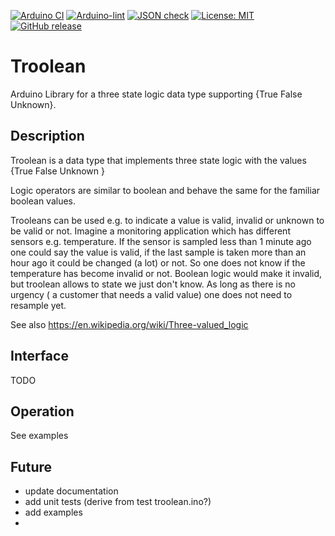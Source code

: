 
[![Arduino CI](https://github.com/RobTillaart/Troolean/workflows/Arduino%20CI/badge.svg)](https://github.com/marketplace/actions/arduino_ci)
[![Arduino-lint](https://github.com/RobTillaart/Troolean/actions/workflows/arduino-lint.yml/badge.svg)](https://github.com/RobTillaart/Troolean/actions/workflows/arduino-lint.yml)
[![JSON check](https://github.com/RobTillaart/Troolean/actions/workflows/jsoncheck.yml/badge.svg)](https://github.com/RobTillaart/Troolean/actions/workflows/jsoncheck.yml)
[![License: MIT](https://img.shields.io/badge/license-MIT-green.svg)](https://github.com/RobTillaart/Troolean/blob/master/LICENSE)
[![GitHub release](https://img.shields.io/github/release/RobTillaart/Troolean.svg?maxAge=3600)](https://github.com/RobTillaart/Troolean/releases)


# Troolean

Arduino Library for a three state logic data type supporting {True False Unknown}.


## Description

Troolean is a data type that implements three state logic with the values 
{True False Unknown }

Logic operators are similar to boolean and behave the same for the familiar boolean values.

Trooleans can be used e.g. to indicate a value is valid, invalid or unknown to be valid or not.
Imagine a monitoring application which has different sensors e.g. temperature. If the sensor 
is sampled less than 1 minute ago one could say the value is valid, if the last sample is taken 
more than an hour ago it could be changed (a lot) or not. So one does not know if the temperature
has become invalid or not. Boolean logic would make it invalid, but troolean allows to state we
just don't know. As long as there is no urgency ( a customer that needs a valid value) 
one does not need to resample yet.

See also https://en.wikipedia.org/wiki/Three-valued_logic


## Interface


 TODO


## Operation

See examples


## Future

- update documentation
- add unit tests  (derive from test troolean.ino?)
- add examples
- 

